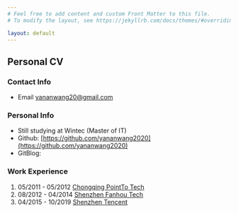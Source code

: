 ```yaml
---
# Feel free to add content and custom Front Matter to this file.
# To modify the layout, see https://jekyllrb.com/docs/themes/#overriding-theme-defaults

layout: default
---
```


## Personal CV
### Contact Info
- Email yananwang20@gmail.com

### Personal Info
- Still studying at Wintec (Master of IT)
- Github: [https://github.com/yananwang2020](https://github.com/yananwang2020)
- GitBlog: 

### Work Experience
1. 05/2011 - 05/2012 [Chongqing PointTo Tech](http://dianzhikeji07.atobo.com/)  
2. 08/2012 - 04/2014 [Shenzhen Fanhou Tech](http://www.fanhougame.net/)
3. 04/2015 - 10/2019 [Shenzhen Tencent](https://www.tencent.com/en-us/)

